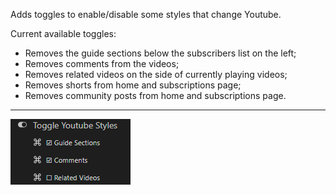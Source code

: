 Adds toggles to enable/disable some styles that change Youtube.

Current available toggles:

- Removes the guide sections below the subscribers list on the left;
- Removes comments from the videos;
- Removes related videos on the side of currently playing videos;
- Removes shorts from home and subscriptions page;
- Removes community posts from home and subscriptions page.

---

<div style="float: left;">
    <img alt="Image of how the options are displayed on Violentmonkey" src="https://raw.githubusercontent.com/p-laranjinha/userscripts/master/Toggle%20Youtube%20Styles/images/options.png" style="vertical-align: middle;" />
</div>
